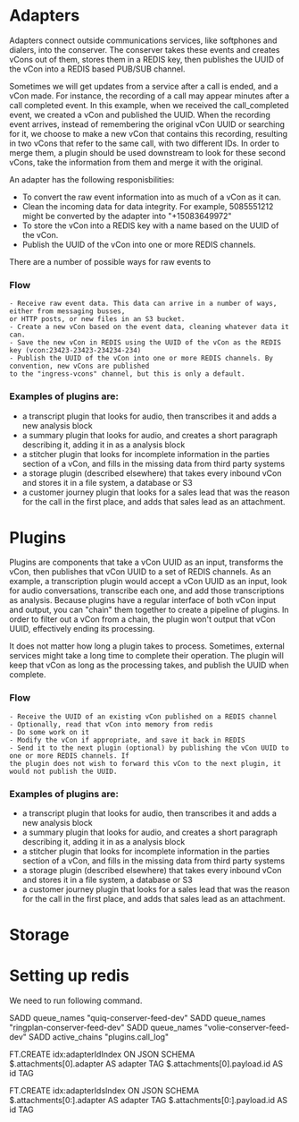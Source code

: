# Adapters 
Adapters connect outside communications services, like softphones and dialers, into the conserver. The conserver
takes these events and creates vCons out of them, stores them in a REDIS key, then publishes the UUID of the vCon
into a REDIS based PUB/SUB channel.

Sometimes we will get updates from a service after a call is ended, and a vCon made.  For instance, 
the recording of a call may appear minutes after a call completed event. In this example, when we 
received the call_completed event, we created a vCon and published the UUID.  When the recording 
event arrives, instead of remembering the original vCon UUID or searching for it, we choose to make
a new vCon that contains this recording, resulting in two vCons that refer to the same call, with two 
different IDs.  In order to merge them, a plugin should be used downstream to look for these second vCons, 
take the information from them and merge it with the original. 

An adapter has the following responisbilities: 
- To convert the raw event information into as much of a vCon as it can.
- Clean the incoming data for data integrity. For example, 5085551212 might be converted by the adapter into "+15083649972"
- To store the vCon into a REDIS key with a name based on the UUID of the vCon. 
- Publish the UUID of the vCon into one or more REDIS channels.  

There are a number of possible ways for raw events to 

### Flow
    - Receive raw event data. This data can arrive in a number of ways, either from messaging busses, 
    or HTTP posts, or new files in an S3 bucket.  
    - Create a new vCon based on the event data, cleaning whatever data it can. 
    - Save the new vCon in REDIS using the UUID of the vCon as the REDIS key (vcon:23423-23423-234234-234)
    - Publish the UUID of the vCon into one or more REDIS channels. By convention, new vCons are published
    to the "ingress-vcons" channel, but this is only a default. 


### Examples of plugins are:
- a transcript plugin that looks for audio, then transcribes it and adds a new 
analysis block
- a summary plugin that looks for audio, and creates a short paragraph describing it,
adding it in as a analysis block
- a stitcher plugin that looks for incomplete information in the parties section
of a vCon, and fills in the missing data from third party systems
- a storage plugin (described elsewhere) that takes every inbound vCon and stores
it in a file system, a database or S3
- a customer journey plugin that looks for a sales lead that was the reason for the call
in the first place, and adds that sales lead as an attachment.



# Plugins

Plugins are components that take a vCon UUID as an input, transforms the vCon, then publishes
that vCon UUID to a set of REDIS channels.  As an example, a transcription plugin would 
accept a vCon UUID as an input, look for audio conversations, transcribe each one, and add
those transcriptions as analysis.  Because plugins have a regular interface of both vCon 
input and output, you can "chain" them together to create a pipeline of plugins.  In order
to filter out a vCon from a chain, the plugin won't output that vCon UUID, effectively
ending its processing.

It does not matter how long a plugin takes to process.  Sometimes, external services
might take a long time to complete their operation. The plugin will keep that vCon
as long as the processing takes, and publish the UUID when complete.

### Flow

    - Receive the UUID of an existing vCon published on a REDIS channel
    - Optionally, read that vCon into memory from redis
    - Do some work on it
    - Modify the vCon if appropriate, and save it back in REDIS
    - Send it to the next plugin (optional) by publishing the vCon UUID to one or more REDIS channels. If 
    the plugin does not wish to forward this vCon to the next plugin, it would not publish the UUID.


### Examples of plugins are:
- a transcript plugin that looks for audio, then transcribes it and adds a new 
analysis block
- a summary plugin that looks for audio, and creates a short paragraph describing it,
adding it in as a analysis block
- a stitcher plugin that looks for incomplete information in the parties section
of a vCon, and fills in the missing data from third party systems
- a storage plugin (described elsewhere) that takes every inbound vCon and stores
it in a file system, a database or S3
- a customer journey plugin that looks for a sales lead that was the reason for the call
in the first place, and adds that sales lead as an attachment.


# Storage


# Setting up redis

We need to run following command.

SADD queue_names "quiq-conserver-feed-dev"
SADD queue_names "ringplan-conserver-feed-dev"
SADD queue_names "volie-conserver-feed-dev"
SADD active_chains "plugins.call_log"


FT.CREATE idx:adapterIdIndex ON JSON SCHEMA $.attachments[0].adapter AS adapter TAG $.attachments[0].payload.id AS id TAG


FT.CREATE idx:adapterIdsIndex ON JSON SCHEMA $.attachments[0:].adapter AS adapter TAG $.attachments[0:].payload.id AS id TAG

